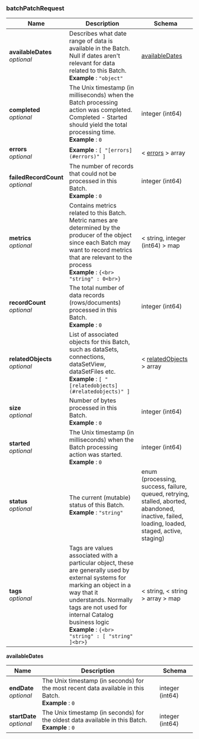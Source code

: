 
<a name="batchpatchrequest"></a>
### batchPatchRequest

|Name|Description|Schema|
|---|---|---|
|**availableDates**  <br>*optional*|Describes what date range of data is available in the Batch. Null if dates aren't relevant for data related to this Batch.  <br>**Example** : `"object"`|[availableDates](#batchpatchrequest-availabledates)|
|**completed**  <br>*optional*|The Unix timestamp (in milliseconds) when the Batch processing action was completed. Completed - Started should yield the total processing time.  <br>**Example** : `0`|integer (int64)|
|**errors**  <br>*optional*|**Example** : `[ "[errors](#errors)" ]`|< [errors](errors.md#errors) > array|
|**failedRecordCount**  <br>*optional*|The number of records that could not be processed in this Batch.  <br>**Example** : `0`|integer (int64)|
|**metrics**  <br>*optional*|Contains metrics related to this Batch.  Metric names are determined by the producer of the object since each Batch may want to record metrics that are relevant to the process  <br>**Example** : `{<br>  "string" : 0<br>}`|< string, integer (int64) > map|
|**recordCount**  <br>*optional*|The total number of data records (rows/documents) processed in this Batch.  <br>**Example** : `0`|integer (int64)|
|**relatedObjects**  <br>*optional*|List of associated objects for this Batch, such as dataSets, connections, dataSetView, dataSetFiles etc.  <br>**Example** : `[ "[relatedobjects](#relatedobjects)" ]`|< [relatedObjects](relatedObjects.md#relatedobjects) > array|
|**size**  <br>*optional*|Number of bytes processed in this Batch.  <br>**Example** : `0`|integer (int64)|
|**started**  <br>*optional*|The Unix timestamp (in milliseconds) when the Batch processing action was started.  <br>**Example** : `0`|integer (int64)|
|**status**  <br>*optional*|The current (mutable) status of this Batch.  <br>**Example** : `"string"`|enum (processing, success, failure, queued, retrying, stalled, aborted, abandoned, inactive, failed, loading, loaded, staged, active, staging)|
|**tags**  <br>*optional*|Tags are values associated with a particular object,  these are generally used by external systems for marking an object in a way that it understands.  Normally tags are not used for internal Catalog business logic  <br>**Example** : `{<br>  "string" : [ "string" ]<br>}`|< string, < string > array > map|

<a name="batchpatchrequest-availabledates"></a>
**availableDates**

|Name|Description|Schema|
|---|---|---|
|**endDate**  <br>*optional*|The Unix timestamp (in seconds) for the most recent data available in this Batch.  <br>**Example** : `0`|integer (int64)|
|**startDate**  <br>*optional*|The Unix timestamp (in seconds) for the oldest data available in this Batch.  <br>**Example** : `0`|integer (int64)|




